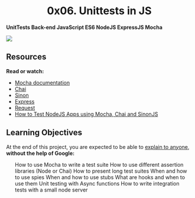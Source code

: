 <center><h1>0x06. Unittests in JS</h1></center>

<b>UnitTests
Back-end
JavaScript
ES6
NodeJS
ExpressJS
Mocha</b>

<img src="https://s3.amazonaws.com/alx-intranet.hbtn.io/uploads/medias/2019/12/90f79a666e174e6c4ffc.jpeg?X-Amz-Algorithm=AWS4-HMAC-SHA256&X-Amz-Credential=AKIARDDGGGOUSBVO6H7D%2F20220810%2Fus-east-1%2Fs3%2Faws4_request&X-Amz-Date=20220810T042125Z&X-Amz-Expires=86400&X-Amz-SignedHeaders=host&X-Amz-Signature=55d1f0b139e852f38a32e9a3452dd197d9c25a5d3989ba6e0f52a3f9ea89defc">

<h2>Resources</h2>

<p>
<b>Read or watch:</b>
<ul>
<li><a href="https://alx-intranet.hbtn.io/rltoken/Gx5mfX41__cc2hwepcl0aA">Mocha documentation</a></li>
<li><a href="https://alx-intranet.hbtn.io/rltoken/Rs3SrSdr9OxPp-4099A0cg">Chai</a></li>
<li><a href="https://alx-intranet.hbtn.io/rltoken/5KsW5N9sG3sGWW3z-jkNwA">Sinon</a></li>
<li><a href="https://alx-intranet.hbtn.io/rltoken/Jq58SNUh8jcZqKoFcuOQdw">Express</a></li>
<li><a href="https://alx-intranet.hbtn.io/rltoken/FcJfzr2jUJSj8Xp3z9L1wg">Request</a></li>
<li><a href="https://alx-intranet.hbtn.io/rltoken/Gx5mfX41__cc2hwepcl0aA">How to Test NodeJS Apps using Mocha, Chai and SinonJS</a></li>
</ul>
</p>
<h2>Learning Objectives</h2>
<p>
At the end of this project, you are expected to be able to <a href="">explain to anyone</a>, <b>without the help of Google:</b>
<ul>
How to use Mocha to write a test suite</li>
How to use different assertion libraries (Node or Chai)</li>
How to present long test suites</li>
When and how to use spies</li>
When and how to use stubs</li>
What are hooks and when to use them</li>
Unit testing with Async functions</li>
How to write integration tests with a small node server</li>
</ul>
</p>
</p>
